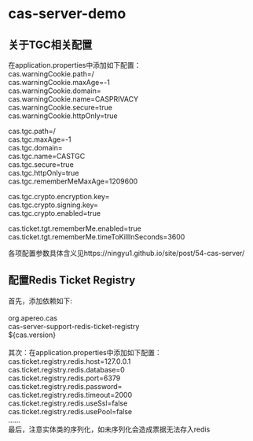 # cas-server-demo
## 关于TGC相关配置
在application.properties中添加如下配置：  
cas.warningCookie.path=/  
cas.warningCookie.maxAge=-1  
cas.warningCookie.domain=  
cas.warningCookie.name=CASPRIVACY  
cas.warningCookie.secure=true  
cas.warningCookie.httpOnly=true  

cas.tgc.path=/  
cas.tgc.maxAge=-1  
cas.tgc.domain=  
cas.tgc.name=CASTGC  
cas.tgc.secure=true  
cas.tgc.httpOnly=true  
cas.tgc.rememberMeMaxAge=1209600  

cas.tgc.crypto.encryption.key=  
cas.tgc.crypto.signing.key=  
cas.tgc.crypto.enabled=true  

cas.ticket.tgt.rememberMe.enabled=true  
cas.ticket.tgt.rememberMe.timeToKillInSeconds=3600  

各项配置参数具体含义见https://ningyu1.github.io/site/post/54-cas-server/  


## 配置Redis Ticket Registry
首先，添加依赖如下:  
<dependency>  
    <groupId>org.apereo.cas</groupId>  
    <artifactId>cas-server-support-redis-ticket-registry</artifactId>  
    <version>${cas.version}</version>  
</dependency>  
其次：在application.properties中添加如下配置：  
cas.ticket.registry.redis.host=127.0.0.1  
cas.ticket.registry.redis.database=0  
cas.ticket.registry.redis.port=6379  
cas.ticket.registry.redis.password=  
cas.ticket.registry.redis.timeout=2000  
cas.ticket.registry.redis.useSsl=false  
cas.ticket.registry.redis.usePool=false  
......  
最后，注意实体类的序列化，如未序列化会造成票据无法存入redis